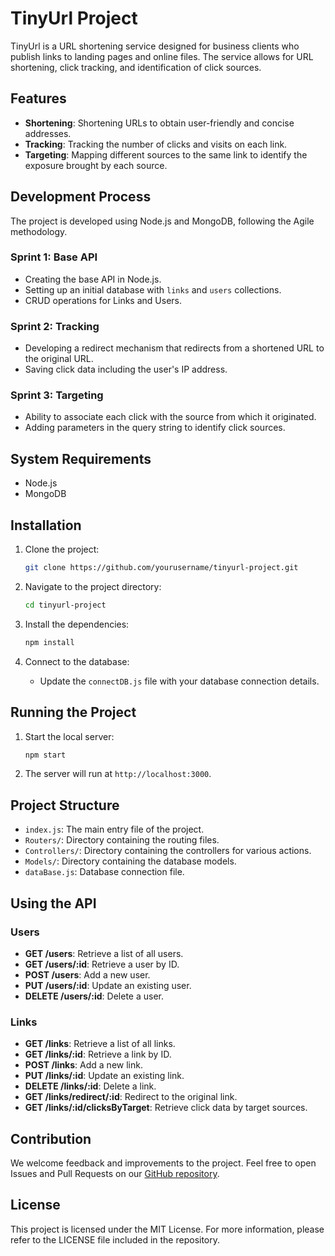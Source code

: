 # TinyUrl Project

TinyUrl is a URL shortening service designed for business clients who publish links to landing pages and online files. The service allows for URL shortening, click tracking, and identification of click sources.

## Features

- **Shortening**: Shortening URLs to obtain user-friendly and concise addresses.
- **Tracking**: Tracking the number of clicks and visits on each link.
- **Targeting**: Mapping different sources to the same link to identify the exposure brought by each source.

## Development Process

The project is developed using Node.js and MongoDB, following the Agile methodology.

### Sprint 1: Base API
- Creating the base API in Node.js.
- Setting up an initial database with `links` and `users` collections.
- CRUD operations for Links and Users.

### Sprint 2: Tracking
- Developing a redirect mechanism that redirects from a shortened URL to the original URL.
- Saving click data including the user's IP address.

### Sprint 3: Targeting
- Ability to associate each click with the source from which it originated.
- Adding parameters in the query string to identify click sources.

## System Requirements

- Node.js
- MongoDB

## Installation

1. Clone the project:

    ```sh
    git clone https://github.com/yourusername/tinyurl-project.git
    ```

2. Navigate to the project directory:

    ```sh
    cd tinyurl-project
    ```

3. Install the dependencies:

    ```sh
    npm install
    ```

4. Connect to the database:
    - Update the `connectDB.js` file with your database connection details.

## Running the Project

1. Start the local server:

    ```sh
    npm start
    ```

2. The server will run at `http://localhost:3000`.

## Project Structure

- `index.js`: The main entry file of the project.
- `Routers/`: Directory containing the routing files.
- `Controllers/`: Directory containing the controllers for various actions.
- `Models/`: Directory containing the database models.
- `dataBase.js`: Database connection file.

## Using the API

### Users

- **GET /users**: Retrieve a list of all users.
- **GET /users/:id**: Retrieve a user by ID.
- **POST /users**: Add a new user.
- **PUT /users/:id**: Update an existing user.
- **DELETE /users/:id**: Delete a user.

### Links

- **GET /links**: Retrieve a list of all links.
- **GET /links/:id**: Retrieve a link by ID.
- **POST /links**: Add a new link.
- **PUT /links/:id**: Update an existing link.
- **DELETE /links/:id**: Delete a link.
- **GET /links/redirect/:id**: Redirect to the original link.
- **GET /links/:id/clicksByTarget**: Retrieve click data by target sources.

## Contribution

We welcome feedback and improvements to the project. Feel free to open Issues and Pull Requests on our [GitHub repository](https://github.com/yourusername/tinyurl-project).

## License

This project is licensed under the MIT License. For more information, please refer to the LICENSE file included in the repository.
